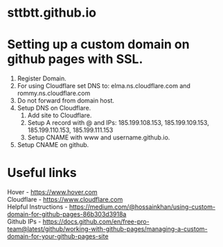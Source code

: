# sttbtt.github.io

# Setting up a custom domain on github pages with SSL.
1. Register Domain.
2. For using Cloudflare set DNS to: elma.ns.cloudflare.com and rommy.ns.cloudflare.com
3. Do not forward from domain host.
4. Setup DNS on Cloudflare.
    1. Add site to Cloudflare.
    2. Setup A record with @ and IPs: 185.199.108.153, 185.199.109.153, 185.199.110.153, 185.199.111.153
    3. Setup CNAME with www and username.github.io.
5. Setup CNAME on github.

# Useful links
Hover - https://www.hover.com <br>
Cloudflare - https://www.cloudflare.com <br>
Helpful Instructions - https://medium.com/@hossainkhan/using-custom-domain-for-github-pages-86b303d3918a <br>
Github IPs - https://docs.github.com/en/free-pro-team@latest/github/working-with-github-pages/managing-a-custom-domain-for-your-github-pages-site <br>

